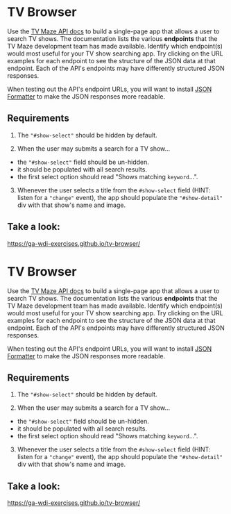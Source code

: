 # TV Browser

Use the [TV Maze API docs](http://www.tvmaze.com/api) to build a single-page app that allows a user to search TV shows. The documentation lists the various **endpoints** that the TV Maze development team has made available. Identify which endpoint(s) would most useful for your TV show searching app. Try clicking on the URL examples for each endpoint to see the structure of the JSON data at that endpoint. Each of the API's endpoints may have differently structured JSON responses.

When testing out the API's endpoint URLs, you will want to install [JSON Formatter](https://chrome.google.com/webstore/detail/json-formatter/bcjindcccaagfpapjjmafapmmgkkhgoa?hl=en) to make the JSON responses more readable.

## Requirements

1.  The `"#show-select"` should be hidden by default.

2.  When the user may submits a search for a TV show...

- the `"#show-select"` field should be un-hidden.
- it should be populated with all search results.
- the first select option should read "Shows matching `keyword`…".

3.  Whenever the user selects a title from the `#show-select` field (HINT: listen for a `"change"` event), the app should populate the `"#show-detail"` div with that show's name and image.

## Take a look:

https://ga-wdi-exercises.github.io/tv-browser/

# TV Browser

Use the [TV Maze API docs](http://www.tvmaze.com/api) to build a single-page app that allows a user to search TV shows. The documentation lists the various **endpoints** that the TV Maze development team has made available. Identify which endpoint(s) would most useful for your TV show searching app. Try clicking on the URL examples for each endpoint to see the structure of the JSON data at that endpoint. Each of the API's endpoints may have differently structured JSON responses.

When testing out the API's endpoint URLs, you will want to install [JSON Formatter](https://chrome.google.com/webstore/detail/json-formatter/bcjindcccaagfpapjjmafapmmgkkhgoa?hl=en) to make the JSON responses more readable.

## Requirements

1.  The `"#show-select"` should be hidden by default.

2.  When the user may submits a search for a TV show...

- the `"#show-select"` field should be un-hidden.
- it should be populated with all search results.
- the first select option should read "Shows matching `keyword`…".

3.  Whenever the user selects a title from the `#show-select` field (HINT: listen for a `"change"` event), the app should populate the `"#show-detail"` div with that show's name and image.

## Take a look:

https://ga-wdi-exercises.github.io/tv-browser/
